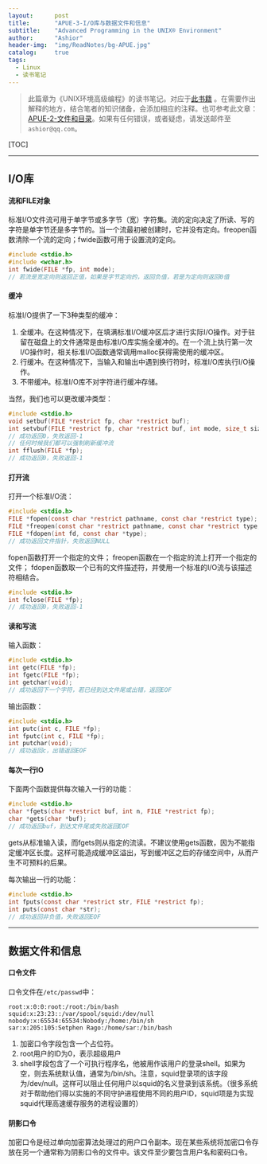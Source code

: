 ```yaml
---
layout:      post
title:       "APUE-3-I/O库与数据文件和信息"
subtitle:    "Advanced Programming in the UNIX® Environment"
author:      "Ashior"
header-img:  "img/ReadNotes/bg-APUE.jpg"
catalog:     true
tags:
  - Linux
  - 读书笔记
---
```


> 此篇章为《UNIX环境高级编程》的读书笔记。对应于[此书籍](http://www.apuebook.com/) 。在需要作出解释的地方，结合笔者的知识储备，会添加相应的注释。也可参考此文章：[APUE-2-文件和目录](https://xinh79.github.io/2019/11/22/APUE-2-%E6%96%87%E4%BB%B6%E5%92%8C%E7%9B%AE%E5%BD%95/)。如果有任何错误，或者疑虑，请发送邮件至`ashior@qq.com`。

[TOC]

----

## I/O库

#### 流和FILE对象

标准I/O文件流可用于单字节或多字节（宽）字符集。流的定向决定了所读、写的字符是单字节还是多字节的。当一个流最初被创建时，它并没有定向。freopen函数清除一个流的定向；fwide函数可用于设置流的定向。

```c
#include <stdio.h>
#include <wchar.h>
int fwide(FILE *fp, int mode);
// 若流是宽定向则返回正值，如果是字节定向的，返回负值，若是为定向则返回0值
```

#### 缓冲

标准I/O提供了一下3种类型的缓冲：
1. 全缓冲。在这种情况下，在填满标准I/O缓冲区后才进行实际I/O操作。对于驻留在磁盘上的文件通常是由标准I/O库实施全缓冲的。在一个流上执行第一次I/O操作时，相关标准I/O函数通常调用malloc获得需使用的缓冲区。
2. 行缓冲。在这种情况下，当输入和输出中遇到换行符时，标准I/O库执行I/O操作。
3. 不带缓冲。标准I/O库不对字符进行缓冲存储。

当然，我们也可以更改缓冲类型：

```c
#include <stdio.h>
void setbuf(FILE *restrict fp, char *restrict buf);
int setvbuf(FILE *restrict fp, char *restrict buf, int mode, size_t size);
// 成功返回0，失败返回-1
// 任何时候我们都可以强制刷新缓冲流
int fflush(FILE *fp);
// 成功返回0，失败返回-1
```

#### 打开流

打开一个标准I/O流：

```c
#include <stdio.h>
FILE *fopen(const char *restrict pathname, const char *restrict type);
FILE *freopen(const char *restrict pathname, const char *restrict type, FILE *restrict fp);
FILE *fdopen(int fd, const char *type);
// 成功返回文件指针，失败返回NULL
```

fopen函数打开一个指定的文件；
freopen函数在一个指定的流上打开一个指定的文件；
fdopen函数取一个已有的文件描述符，并使用一个标准的I/O流与该描述符相结合。

```c
#include <stdio.h>
int fclose(FILE *fp);
// 成功返回0，失败返回-1
```

#### 读和写流

输入函数：

```c
#include <stdio.h>
int getc(FILE *fp);
int fgetc(FILE *fp);
int getchar(void);
// 成功返回下一个字符，若已经到达文件尾或出错，返回EOF
```

输出函数：

```c
#include <stdio.h>
int putc(int c, FILE *fp);
int fputc(int c, FILE *fp);
int putchar(void);
// 成功返回c，出错返回EOF
```

#### 每次一行IO

下面两个函数提供每次输入一行的功能：

```c
#include <stdio.h>
char *fgets(char *restrict buf, int n, FILE *restrict fp);
char *gets(char *buf);
// 成功返回buf，到达文件尾或失败返回EOF
```

gets从标准输入读，而fgets则从指定的流读。不建议使用gets函数，因为不能指定缓冲区长度。这样可能造成缓冲区溢出，写到缓冲区之后的存储空间中，从而产生不可预料的后果。

每次输出一行的功能：

```c
#include <stdio.h>
int fputs(const char *restrict str, FILE *restrict fp);
int puts(const char *str);
// 成功返回非负值，失败返回EOF
```

----

## 数据文件和信息

#### 口令文件

口令文件在`/etc/passwd`中：

```
root:x:0:0:root:/root:/bin/bash
squid:x:23:23::/var/spool/squid:/dev/null
nobody:x:65534:65534:Nobody:/home:/bin/sh
sar:x:205:105:Setphen Rago:/home/sar:/bin/bash
```

1. 加密口令字段包含一个占位符。
2. root用户的ID为0，表示超级用户
3. shell字段包含了一个可执行程序名，他被用作该用户的登录shell。如果为空，则去系统默认值，通常为/bin/sh。注意，squid登录项的该字段为/dev/null。这样可以阻止任何用户以squid的名义登录到该系统。（很多系统对于帮助他们得以实施的不同守护进程使用不同的用户ID，squid项是为实现squid代理高速缓存服务的进程设置的）

#### 阴影口令

加密口令是经过单向加密算法处理过的用户口令副本。现在某些系统将加密口令存放在另一个通常称为阴影口令的文件中。该文件至少要包含用户名和密码口令。
